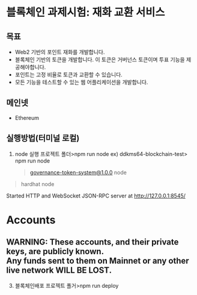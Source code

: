 # 블록체인 과제시험: 재화 교환 서비스

## 목표

- Web2 기반의 포인트 재화를 개발합니다.
- 블록체인 기반의 토큰을 개발합니다. 이 토큰은 거버넌스 토큰이며 투표 기능을 제공해야합니다.
- 포인트는 고정 비율로 토큰과 교환할 수 있습니다.
- 모든 기능을 테스트할 수 있는 웹 어플리케이션을 개발합니다.

## 메인넷

- Ethereum

## 실행방법(터미널 로컬)
1. node 실행
   프로젝트 폴더>npm run node
   ex) ddkms64-blockchain-test> npm run node
   > governance-token-system@1.0.0 node
> hardhat node

Started HTTP and WebSocket JSON-RPC server at http://127.0.0.1:8545/

Accounts
========

WARNING: These accounts, and their private keys, are publicly known.     
Any funds sent to them on Mainnet or any other live network WILL BE LOST.
---
3. 블록체인배포
   프로젝트 폴거>npm run deploy
